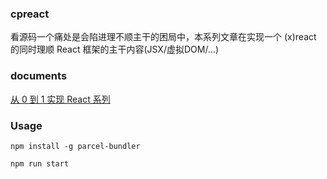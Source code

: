 ### cpreact

看源码一个痛处是会陷进理不顺主干的困局中，本系列文章在实现一个 (x)react 的同时理顺 React 框架的主干内容(JSX/虚拟DOM/...)

### documents

[从 0 到 1 实现 React 系列](https://github.com/MuYunyun/blog#%E4%BB%8E-0-%E5%88%B0-1-%E5%AE%9E%E7%8E%B0-react)

### Usage

```babel
npm install -g parcel-bundler

npm run start
```